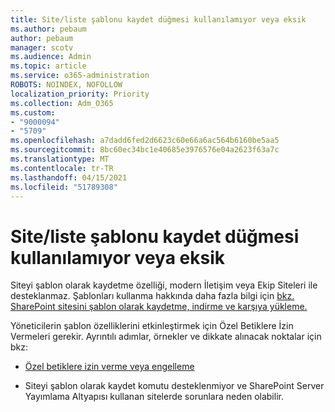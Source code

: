```yaml
---
title: Site/liste şablonu kaydet düğmesi kullanılamıyor veya eksik
ms.author: pebaum
author: pebaum
manager: scotv
ms.audience: Admin
ms.topic: article
ms.service: o365-administration
ROBOTS: NOINDEX, NOFOLLOW
localization_priority: Priority
ms.collection: Adm_O365
ms.custom:
- "9000094"
- "5709"
ms.openlocfilehash: a7dadd6fed2d6623c60e66a6ac564b6160be5aa5
ms.sourcegitcommit: 8bc60ec34bc1e40685e3976576e04a2623f63a7c
ms.translationtype: MT
ms.contentlocale: tr-TR
ms.lasthandoff: 04/15/2021
ms.locfileid: "51789308"
---
```

# <a name="save-sitelist-template-button-not-available-or-missing"></a>Site/liste şablonu kaydet düğmesi kullanılamıyor veya eksik

Siteyi şablon olarak kaydetme özelliği, modern İletişim veya Ekip Siteleri ile desteklanmaz. Şablonları kullanma hakkında daha fazla bilgi için [bkz. SharePoint sitesini şablon olarak kaydetme, indirme ve karşıya yükleme.](https://docs.microsoft.com/sharepoint/dev/general-development/save-download-and-upload-a-sharepoint-site-as-a-template)

Yöneticilerin şablon özelliklerini etkinleştirmek için Özel Betiklere İzin Vermeleri gerekir. Ayrıntılı adımlar, örnekler ve dikkate alınacak noktalar için bkz:

- [Özel betiklere izin verme veya engelleme](https://docs.microsoft.com/sharepoint/allow-or-prevent-custom-script)

- Siteyi şablon olarak kaydet komutu desteklenmiyor ve SharePoint Server Yayımlama Altyapısı kullanan sitelerde sorunlara neden olabilir.


